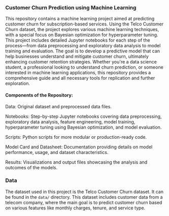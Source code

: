 ### Customer Churn Prediction using Machine Learning

This repository contains a machine learning project aimed at predicting customer churn for subscription-based services. Using the Telco Customer Churn dataset, the project explores various machine learning techniques, with a special focus on Bayesian optimization for hyperparameter tuning. This project includes detailed Jupyter notebooks for each step of the process—from data preprocessing and exploratory data analysis to model training and evaluation. The goal is to develop a predictive model that can help businesses understand and mitigate customer churn, ultimately enhancing customer retention strategies. Whether you're a data science student, a professional looking to understand churn prediction, or someone interested in machine learning applications, this repository provides a comprehensive guide and all necessary tools for replication and further exploration.

#### Components of the Repository:

Data: Original dataset and preprocessed data files.

Notebooks: Step-by-step Jupyter notebooks covering data preprocessing, exploratory data analysis, feature engineering, model training, hyperparameter tuning using Bayesian optimization, and model evaluation.

Scripts: Python scripts for more modular or production-ready code.

Model Card and Datasheet: Documentation providing details on model performance, usage, and dataset characteristics.

Results: Visualizations and output files showcasing the analysis and outcomes of the models.

### Data
The dataset used in this project is the Telco Customer Churn dataset. It can be found in the `data/` directory. This dataset includes customer data from a telecom company, where the main goal is to predict customer churn based on various features like monthly charges, tenure, and service type.
